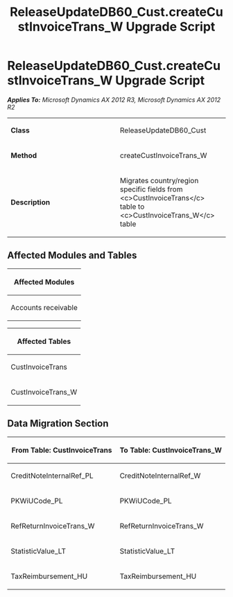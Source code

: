 ﻿---
title: ReleaseUpdateDB60_Cust.createCustInvoiceTrans_W Upgrade Script
TOCTitle: ReleaseUpdateDB60_Cust.createCustInvoiceTrans_W Upgrade Script
ms:assetid: b18a05e0-b888-723a-c784-808546b2adf2
ms:mtpsurl: https://msdn.microsoft.com/en-us/library/JJ736904(v=AX.60)
ms:contentKeyID: 49710588
ms.date: 05/18/2015
mtps_version: v=AX.60
---

# ReleaseUpdateDB60\_Cust.createCustInvoiceTrans\_W Upgrade Script 


_**Applies To:** Microsoft Dynamics AX 2012 R3, Microsoft Dynamics AX 2012 R2_

<table>
<colgroup>
<col style="width: 50%" />
<col style="width: 50%" />
</colgroup>
<tbody>
<tr class="odd">
<td><p><strong>Class</strong></p></td>
<td><p>ReleaseUpdateDB60_Cust</p></td>
</tr>
<tr class="even">
<td><p><strong>Method</strong></p></td>
<td><p>createCustInvoiceTrans_W</p></td>
</tr>
<tr class="odd">
<td><p><strong>Description</strong></p></td>
<td><p>Migrates country/region specific fields from &lt;c&gt;CustInvoiceTrans&lt;/c&gt; table to &lt;c&gt;CustInvoiceTrans_W&lt;/c&gt; table</p></td>
</tr>
</tbody>
</table>


## Affected Modules and Tables

<table>
<colgroup>
<col style="width: 100%" />
</colgroup>
<thead>
<tr class="header">
<th><p>Affected Modules</p></th>
</tr>
</thead>
<tbody>
<tr class="odd">
<td><p>Accounts receivable</p></td>
</tr>
</tbody>
</table>


<table>
<colgroup>
<col style="width: 100%" />
</colgroup>
<thead>
<tr class="header">
<th><p>Affected Tables</p></th>
</tr>
</thead>
<tbody>
<tr class="odd">
<td><p>CustInvoiceTrans</p></td>
</tr>
<tr class="even">
<td><p>CustInvoiceTrans_W</p></td>
</tr>
</tbody>
</table>


## Data Migration Section

<table>
<colgroup>
<col style="width: 50%" />
<col style="width: 50%" />
</colgroup>
<thead>
<tr class="header">
<th><p>From Table: CustInvoiceTrans</p></th>
<th><p>To Table: CustInvoiceTrans_W</p></th>
</tr>
</thead>
<tbody>
<tr class="odd">
<td><p>CreditNoteInternalRef_PL</p></td>
<td><p>CreditNoteInternalRef_W</p></td>
</tr>
<tr class="even">
<td><p>PKWiUCode_PL</p></td>
<td><p>PKWiUCode_PL</p></td>
</tr>
<tr class="odd">
<td><p>RefReturnInvoiceTrans_W</p></td>
<td><p>RefReturnInvoiceTrans_W</p></td>
</tr>
<tr class="even">
<td><p>StatisticValue_LT</p></td>
<td><p>StatisticValue_LT</p></td>
</tr>
<tr class="odd">
<td><p>TaxReimbursement_HU</p></td>
<td><p>TaxReimbursement_HU</p></td>
</tr>
</tbody>
</table>

  


